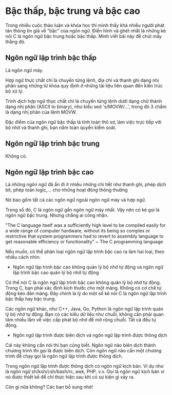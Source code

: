 # Bậc thấp, bậc trung và bậc cao

Trong nhiều cuộc thảo luận và khóa học thì mình thấy khá nhiều người
phát tán thông tin giả về "bậc" của ngôn ngữ. Điển hình và ghét nhất
là những kẻ nói C là ngôn ngữ bậc trung hoặc bậc thấp. Mình viết bài
này để chửi mấy thằng đó.

## Ngôn ngữ lập trình bậc thấp

Là ngôn ngữ máy.

Hợp ngữ thực chất chỉ là chuyển từng lệnh, địa chỉ và thanh ghi dạng
nhị phân sang những từ khóa quy định ở những tài liệu liên quan đến
kiến trúc bộ xử lý.

Trình dịch hợp ngữ thực chất chỉ là chuyển từng lệnh dưới dạng chữ
thành dạng nhị phân (ASCII to binary), như kiểu sed 's/MOVW/...',
trong đó 3 chấm là dạng nhị phân của lệnh MOVW.

Đặc điểm của ngôn ngữ bậc thấp là tính toán thô sơ, làm việc trực
tiếp với bộ nhớ và thanh ghi, bạn nắm toàn quyền kiểm soát.

## Ngôn ngữ lập trình bậc trung

Không có.

## Ngôn ngữ lập trình bậc cao

Là những ngôn ngữ đã ẩn đi ít nhiều những chi tiết như thanh ghi,
phép dịch bit, phép toán logic,... cho những hoạt động thông thường

Nó bao gồm tất cả các ngôn ngữ ngoài ngôn ngữ máy và hợp ngữ.

Trong số đó, C là ngôn ngữ gần ngôn ngữ máy nhất. Vậy nên có kẻ
gọi là ngôn ngữ bậc trung. Nhưng chẳng ai công nhận.

"The C language itself was a sufficiently high level to be compiled
easily for a wide range of computer hardware, without its being so
complex or restrictive that system programmers had to revert to
assembly language to get reasonable efficiency or functionality"
~ The C programming language

Nếu muốn, có thể phân loại ngôn ngữ lập trình bậc cao ra làm hai loại,
theo nhiều cách nhìn:

- Ngôn ngữ lập trình bậc cao không quản lý bộ nhớ tự động và ngôn ngữ
lập trình bậc cao quản lý bộ nhớ tự động

Có thể nói C là ngôn ngữ lập trình bậc cao không quản lý bộ nhớ tự động.
Trong C, bạn phải xác định kích thước cho một mảng. Không có cơ chế
tự động kéo dãn mảng. Đây chính là lý do một số kẻ nói C là ngôn ngữ
lập trình bậc thấp hay bậc trung.

Các ngôn ngữ khác, như C++, Java, Go, Python là ngôn ngữ lập trình
quản lý bộ nhớ tự động. Bạn có các kiểu dữ liệu như chuỗi, không cần
phải quan tâm nhiều lắm về việc cấp phát bộ nhớ để mở rộng chuỗi.
Tất cả đều tự động.

- Ngôn ngữ lập trình được biên dịch và ngôn ngữ lập trình được
thông dịch

Cái này không cần nói thì bạn cũng biết. Ngôn ngữ nào biên dịch
thành chương trình thì gọi là được biên dịch. Còn ngôn ngữ nào cần
một chương trình để chạy gọi là ngôn ngữ lập trình được thông dịch.

Trong ngôn ngữ lập trình được thông dịch có ngôn ngữ kịch bản.
Ví dụ như là ngôn ngữ sh/ksh/csh/bash/rc, awk, PHP, v.v. Gọi là
ngôn ngữ kịch bản vì nó được thiết kế để chỉ thực hiện sau khi có
sự kiện gì xảy ra.

Còn gì nữa không? Các bạn bổ sung nhé!
